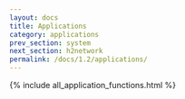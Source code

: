 ```yaml
---
layout: docs
title: Applications
category: applications
prev_section: system
next_section: h2network
permalink: /docs/1.2/applications/
---
```


{% include all_application_functions.html %}
